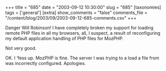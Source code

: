 +++
title = "685"
date = "2003-09-12 10:30:00"
slug = "685"
[taxonomies]
tags = ['general']
[extra]
show_comments = "false"
comments_file = "/content/blog/2003/09/2003-09-12-685-comments.csv"
+++

<del></del>

Danger Will Robinson! I have completely broken my support for loading remote PHP files in all my browsers, all, I suspect, a result of reconfiguring my default application handling of PHP files for MozPHP.

Not very good.

  
<ins datetime="2003-09-12T12:23:06Z"></ins>

OK. I ‘fess up. MozPHP is fine. The server I was trying to a load a file from was incorrectly configured. Apologies.
